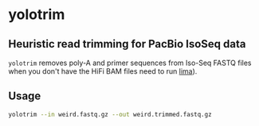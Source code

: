 # yolotrim

## Heuristic read trimming for PacBio IsoSeq data

`yolotrim` removes poly-A and primer sequences from Iso-Seq FASTQ files when you don't have the HiFi BAM files need to run [lima](https://lima.how/get-started.html)).

## Usage

```sh
yolotrim --in weird.fastq.gz --out weird.trimmed.fastq.gz
```
